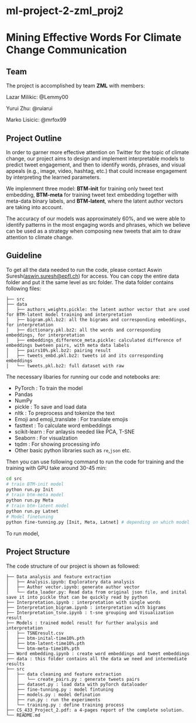 # ml-project-2-zml_proj2
# Mining Effective Words For Climate Change Communication


## Team
The project is accomplished by team **ZML** with members:

Lazar Milikic: @Lemmy00

Yurui Zhu: @ruiarui

Marko Lisicic: @mrfox99

## Project Outline

  In order to garner more effective attention on Twitter for the topic of climate change, our project aims to design and implement interpretable models to predict tweet engagement, and then to identify words, phrases, and visual appeals (e.g., image, video, hashtag, etc.) that could increase engagement by interpreting the learned parameters. 
  
We implenment three model: **BTM-init** for training only tweet text embedding, **BTM-meta** for training tweet text embedding together with meta-data binary labels, and **BTM-latent**, where the latent author vectors are taking into account.
  
 The accuracy of our models was approximately 60\%, and we were able to identify patterns in the most engaging words and phrases, which we believe can be used as a strategy when composing new tweets that aim to draw attention to climate change.


## Guideline

To get all the data needed to run the code, please contact Aswin Suresh(aswin.suresh@epfl.ch) for access. You can copy the entire data folder and put it the same level as src folder. The data folder contains following files:

```
├── src
├── data
│   ├── authors_weights.pickle: the latent author vector that are used for BTM-latent model training and interpretation
│   ├── bigram.pkl.bz2: all the bigrams and corresponding embeddings, for interpretation
│   ├── dictionary.pkl.bz2: all the words and corresponding embeddings, for interpretation
│   ├── embeddings_difference_meta.pickle: calculated difference of embeddings bweteen pairs, with meta data labels
│   ├── pairs10%.pkl.bz2: pairing result
│   ├── tweets_embd.pkl.bz2: tweets id and its corresponding embeddings
│   └── tweets.pkl.bz2: full dataset with raw 

```


The necessary libaries for running our code and notebooks are:

 - PyTorch : To train the model
 - Pandas 
 - NumPy
 - pickle : To save and load data 
 - nltk : To preprocess and tokenize the text
 - Emoji and emoji_translate : For translate emojis
 - fasttext : To calculate word embeddings
 - scikit-learn : For anlaysis needed like PCA, T-SNE
 - Seaborn : For visualzation
 - tqdm : For showing processing info
 - Other basic python libraries such as `re`,`json` etc.
 

 


Then you can use following command to run the code for training and the training with GPU take around 30-45 min:
```bash
cd src
# train BTM-init model 
python run.py Init 
# train btm-meta model
python run.py Meta
# train btm-latent model
python run.py Latnet 
# Model finetuning 
python fine-tunning.py [Init, Meta, Latnet] # depending on which model
```

To run model, 


## Project Structure

The code structure of our project is shown as followed:

```
├── Data analysis and feature extraction
│   ├── Analysis.ipynb: Exploratory data analysis
│   ├── Author vector.ipynb: generate author vector
│   └── data_loader.py: Read data from original json file, and inital save it into pickle that can be quickly read by python
├── Interpretation.ipynb : interpretation with single words
├── Interpretation_bigram.ipynb : interpretation with bigrams
├── Interpretation_tsne.ipynb : t-sne grouping and Visualization result
├── Models : trained model result for further analysis and interpretation
│   ├── TSNEresult.csv
│   ├── btm-inital-time10%.pth
│   ├── btm-latent-time10%.pth
│   └── btm-meta-time10%.pth
├── Word embedding.ipynb : create word embeddings and tweet embeddings 
├── data : this folder contains all the data we need and intermediate results
├── src
│   ├── data cleaning and feature extraction
│   │   └── create_pairs.py : generate tweets pairs 
│   ├── dataset.py : load data with pyTorch dataloader
│   ├── fine-tunning.py : model fintuning
│   ├── models.py : model defination
│   ├── run.py : run the experiments
│   └── training.py : define training process
├── CS_433_Project_2.pdf: a 4-pages report of the complete solution.
└── README.md
```




